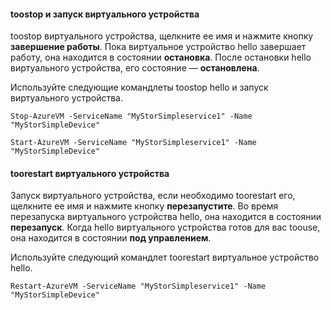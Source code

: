 #### <a name="toostop-and-start-a-virtual-device"></a>toostop и запуск виртуального устройства
toostop виртуального устройства, щелкните ее имя и нажмите кнопку **завершение работы**. Пока виртуальное устройство hello завершает работу, она находится в состоянии **остановка**. После остановки hello виртуального устройства, его состояние — **остановлена**.

Используйте следующие командлеты toostop hello и запуск виртуального устройства.

`Stop-AzureVM -ServiceName "MyStorSimpleservice1" -Name "MyStorSimpleDevice"`

`Start-AzureVM -ServiceName "MyStorSimpleservice1" -Name "MyStorSimpleDevice"`

#### <a name="toorestart-a-virtual-device"></a>toorestart виртуального устройства
Запуск виртуального устройства, если необходимо toorestart его, щелкните ее имя и нажмите кнопку **перезапустите**. Во время перезапуска виртуального устройства hello, она находится в состоянии **перезапуск**. Когда hello виртуального устройства готов для вас toouse, она находится в состоянии **под управлением**.

Используйте следующий командлет toorestart виртуальное устройство hello.

`Restart-AzureVM -ServiceName "MyStorSimpleservice1" -Name "MyStorSimpleDevice"`


